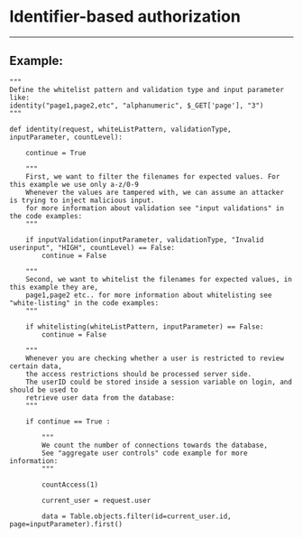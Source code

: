 # Identifier-based authorization
-------

## Example:


    """
    Define the whitelist pattern and validation type and input parameter like:
    identity("page1,page2,etc", "alphanumeric", $_GET['page'], "3")
    """

    def identity(request, whiteListPattern, validationType, inputParameter, countLevel):

    	continue = True

    	"""
    	First, we want to filter the filenames for expected values. For this example we use only a-z/0-9
    	Whenever the values are tampered with, we can assume an attacker is trying to inject malicious input.
    	for more information about validation see "input validations" in the code examples:
    	"""

    	if inputValidation(inputParameter, validationType, "Invalid userinput", "HIGH", countLevel) == False:
            continue = False

    	"""
    	Second, we want to whitelist the filenames for expected values, in this example they are,
    	page1,page2 etc.. for more information about whitelisting see "white-listing" in the code examples:
    	"""

    	if whitelisting(whiteListPattern, inputParameter) == False:
            continue = False

    	"""
    	Whenever you are checking whether a user is restricted to review certain data,
    	the access restrictions should be processed server side.
    	The userID could be stored inside a session variable on login, and should be used to
    	retrieve user data from the database:
    	"""
    	
        if continue == True : 

    		"""
    		We count the number of connections towards the database,
    		See "aggregate user controls" code example for more information:
    		"""

            countAccess(1)

            current_user = request.user

            data = Table.objects.filter(id=current_user.id, page=inputParameter).first()